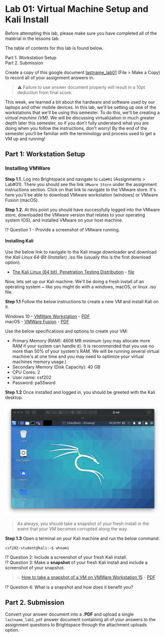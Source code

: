 # Lab 01: Virtual Machine Setup and Kali Install

Before attempting this lab, please make sure you have completed all of the material in the lessons tab.

The table of contents for this lab is found below.

Part 1. Workstation Setup <br>
Part 2. Submission <br>

Create a copy of this google document [lastname_lab01]() (File > Make a Copy) to record all of your assignment answers in.

> :warning: Failure to use answer document properly will result in a 10pt deduction from final score.

This week, we learned a bit about the hardware and software used by our laptops and other mobile devices. In this lab, we'll be setting up one of the workstations that we'll be using this semester. To do this, we'll be creating a *virtual machine (VM)*. We will be discussing virtualization in much greater depth later this semester, so if you don't fully understand what you are doing when you follow the instructions, don't worry! By the end of the semester you'll be familiar with the terminology and process used to get a VM up and running!

## Part 1: Workstation Setup 

### Installing VMWare

**Step 1.1.** Log into Brightspace and navigate to `Lab#01` (Assignments > Lab#01). There you should see the link `VMware Store` under the assignment instructions section. Click on that link to navigate to the VMware store. It's here you'll be able to download VMware workstation (windows) or VMware Fusion (macOS).

**Step 1.2.** At this point you should have successfully logged into the VMware store, downloaded the VMware version that relates to your operating system (OS), and installed VMware on your host machine.

 :interrobang: Question 1 - Provide a screenshot of VMware running.

#### Installing Kali

Use the below link to navigate to the Kali image downloader and download the *Kali Linux 64-Bit (Installer)* .iso file (usually this is the first download option).

* [The Kali Linux (64 bit), Penetration Testing Distribution](https://www.kali.org/downloads/) - [file](https://drive.google.com/file/d/1QVz9VUvuDyLbiYnGz_dh2g7MfcIpWKXI/view?usp=sharing)

Now, lets set up our Kali machine. We'll be doing a fresh install of an operating system ~ like you might do with a windows, macOS, or linux .iso file.

**Step 1.1** Follow the below instructions to create a new VM and install Kali on it.

Windows 10 - [VMWare Workstation](https://www.nakivo.com/blog/install-kali-linux-vmware/) - [PDF](files/file1.pdf) <br>
macOS - [VMWare Fusion](https://geekflare.com/kali-linux-installation-guide-vmware/) - [PDF](files/file2.pdf)

Use the below specifications and options to create your VM:

* Primary Memory (RAM): 4608 MB minimum (you may allocate more RAM if your system can handle it). It is recommended that you use no more than 50% of your system's RAM. We will be running several virtual machine's at one time and you may need to optimize your virtual machines memory usage.)
* Secondary Memory (Disk Capacity): 40 GB
* CPU Cores: 2
* User name: csf202
* Password: pa55word


**Step 1.2** Once installed and logged in, you should be greeted with the Kali desktop. <br>

<img src="images/fig1.png" width=800px>

> As always, you should take a snapshot of your fresh install in the event that your VM becomes corrupted along the way.

**Step 1.3** Open a terminal on your Kali machine and run the below command:

```text
csf202-student@kali:~$ whoami
```

 :interrobang: Question 2: Include a screenshot of your fresh Kali install.<br>
 :interrobang: Question 3: Make a **snapshot** of your fresh Kali install and include a screenshot of your snapshot.<br>

 > :bulb: [How to take a snapshot of a VM on VMWare Workstation 15](https://www.vmware.com/support/ws55/doc/ws_preserve_sshot_taking.html) - [PDF](files/file3.pdf)

 :interrobang: Question 4: What is a snapshot and how does it benefit you? <br>

## Part 2. Submission

Convert your answer document into a **.PDF** and upload a single `lastname_lab1.pdf` answer document containing all of your answers to the assignment questions to Brightspace through the attachment uploads option.
